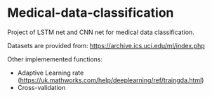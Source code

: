 # Medical-data-classification

Project of LSTM net and CNN net for medical data classification.

Datasets are provided from: https://archive.ics.uci.edu/ml/index.php

Other implememented functions:
- Adaptive Learning rate (https://uk.mathworks.com/help/deeplearning/ref/traingda.html)
- Cross-validation
